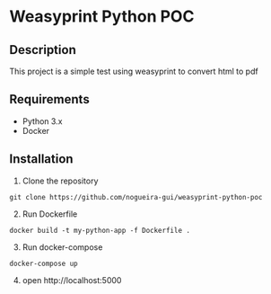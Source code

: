 # Weasyprint Python POC

## Description

This project is a simple test using weasyprint to convert html to pdf

## Requirements

- Python 3.x
- Docker

## Installation

1. Clone the repository
```
git clone https://github.com/nogueira-gui/weasyprint-python-poc
```
2. Run Dockerfile
```
docker build -t my-python-app -f Dockerfile .
```
3. Run docker-compose
```
docker-compose up
```
4. open http://localhost:5000